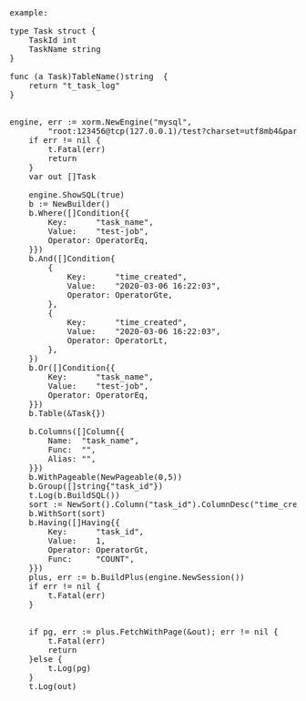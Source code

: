 <pre>
example: 

type Task struct {
	TaskId int
	TaskName string
}

func (a Task)TableName()string  {
	return "t_task_log"
}


engine, err := xorm.NewEngine("mysql",
		"root:123456@tcp(127.0.0.1)/test?charset=utf8mb4&parseTime=true&loc=Local")
	if err != nil {
		t.Fatal(err)
		return
	}
	var out []Task

	engine.ShowSQL(true)
	b := NewBuilder()
	b.Where([]Condition{{
		Key:      "task_name",
		Value:    "test-job",
		Operator: OperatorEq,
	}})
	b.And([]Condition{
		{
			Key:      "time_created",
			Value:    "2020-03-06 16:22:03",
			Operator: OperatorGte,
		},
		{
			Key:      "time_created",
			Value:    "2020-03-06 16:22:03",
			Operator: OperatorLt,
		},
	})
	b.Or([]Condition{{
		Key:      "task_name",
		Value:    "test-job",
		Operator: OperatorEq,
	}})
	b.Table(&Task{})

	b.Columns([]Column{{
		Name:  "task_name",
		Func:  "",
		Alias: "",
	}})
	b.WithPageable(NewPageable(0,5))
	b.Group([]string{"task_id"})
	t.Log(b.BuildSQL())
	sort := NewSort().Column("task_id").ColumnDesc("time_created")
	b.WithSort(sort)
	b.Having([]Having{{
		Key:      "task_id",
		Value:    1,
		Operator: OperatorGt,
		Func:     "COUNT",
	}})
	plus, err := b.BuildPlus(engine.NewSession())
	if err != nil {
		t.Fatal(err)
	}


	if pg, err := plus.FetchWithPage(&out); err != nil {
		t.Fatal(err)
		return
	}else {
		t.Log(pg)
	}
	t.Log(out)

</pre>